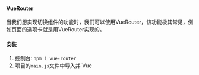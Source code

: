 #### VueRouter
当我们想实现切换组件的功能时，我们可以使用VueRouter，该功能极其常见，例如页面的选项卡就是用VueRouter实现的。

#### 安装
1. 控制台: `npm i vue-router`
2. 项目的`main.js`文件中导入并`Vue